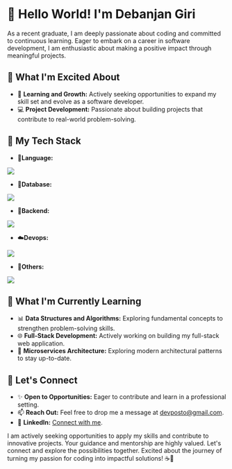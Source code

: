 # 👋 Hello World! I'm Debanjan Giri

As a recent graduate, I am deeply passionate about coding and committed to continuous learning. Eager to embark on a career in software development, I am enthusiastic about making a positive impact through meaningful projects.


## 💼 What I'm Excited About
- 🌱 **Learning and Growth:** Actively seeking opportunities to expand my skill set and evolve as a software developer.
- 💻 **Project Development:** Passionate about building projects that contribute to real-world problem-solving.

## 🚀 My Tech Stack

- 💎**Language:**
<a href="https://skillicons.dev">
  <img src="https://skillicons.dev/icons?i=java,typescript,javascript" />
</a>

- 🍎**Database:**
<a href="https://skillicons.dev">
    <img src="https://skillicons.dev/icons?i=mongodb,mysql,redis" />
  </a>
  
- 🥝**Backend:**
<a href="https://skillicons.dev">
    <img src="https://skillicons.dev/icons?i=spring,express,hibernate,prisma" />
  </a>
  
- ☁️**Devops:**
<a href="https://skillicons.dev">
    <img src="https://skillicons.dev/icons?i=docker,kubernetes,jenkins,aws,git" />
  </a>

  
- 🤖**Others:**
<a href="https://skillicons.dev">
    <img src="https://skillicons.dev/icons?i=bun,postman,react,graphql,vscode,idea" />
  </a>

## 🌱 What I'm Currently Learning
- 📊 **Data Structures and Algorithms:** Exploring fundamental concepts to strengthen problem-solving skills.
- 🌐 **Full-Stack Development:** Actively working on building my full-stack web application.
- 🧿 **Microservices Architecture:** Exploring modern architectural patterns to stay up-to-date.

## 🤝 Let's Connect
- ✨ **Open to Opportunities:** Eager to contribute and learn in a professional setting.
- 📫 **Reach Out:** Feel free to drop me a message at devposto@gmail.com.
- 💼 **LinkedIn:** [Connect with me](https://www.linkedin.com/in/debanjanGiri).

I am actively seeking opportunities to apply my skills and contribute to innovative projects. Your guidance and mentorship are highly valued. Let's connect and explore the possibilities together. Excited about the journey of turning my passion for coding into impactful solutions! ☕🚀
